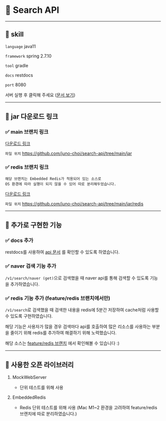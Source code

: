 # 📗 Search API

---

## 📄 skill

`language` java11

`framework` spring 2.7.10

`tool` gradle

`docs` restdocs

`port` 8080

서버 실행 후 클릭해 주세요 ([문서 보기](http://localhost:8080/docs.html))

--- 

## 📄 jar 다운로드 링크

### ✅ main 브랜치 링크
[다운로드 링크](https://github.com/juno-choi/search-api/raw/main/jar/search-0.1.jar)

`파일 위치` https://github.com/juno-choi/search-api/tree/main/jar

### ✅ redis 브랜치 링크

```
해당 브랜치는 Embedded Redis가 적용되어 있는 소스로 
OS 환경에 따라 실행이 되지 않을 수 있어 따로 분리해두었습니다.
```

[다운로드 링크](https://github.com/juno-choi/search-api/raw/main/jar/redis/search-0.1.jar)

`파일 위치` https://github.com/juno-choi/search-api/tree/main/jar/redis

---

## 📄 추가로 구현한 기능

### ✅ docs 추가

restdocs를 사용하여 [api 문서](http://localhost:8080/docs.html) 를 확인할 수 있도록 하였습니다. 

### ✅ naver 검색 기능 추가

`/v1/search/naver (get)`으로 검색했을 때 naver api를 통해 검색할 수 있도록 기능을 추가하였습니다.

### ✅ redis 기능 추가 (feature/redis 브랜치에서만)

`/v1/search`로 검색했을 때 검색한 내용을 redis에 5분간 저장하여 cache처럼 사용할 수 있도록 구현하였습니다.

해당 기능은 사용자가 많을 경우 검색마다 api를 호출하여 많은 리소스를 사용하는 부분을 줄이기 위해 redis를 추가하여 해결하기 위해 노력했습니다.

해당 소스는 [feature/redis 브랜치](https://github.com/juno-choi/search-api/tree/feature/redis) 에서 확인해볼 수 있습니다 :)

---

## 📄 사용한 오픈 라이브러리

1. MockWebServer
   - 단위 테스트를 위해 사용

2. EmbeddedRedis
   - Redis 단위 테스트를 위해 사용
     (Mac M1~2 환경을 고려하여 feature/redis 브랜치에 따로 분리하였습니다.)

